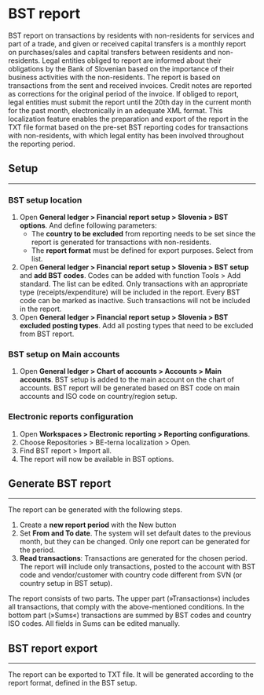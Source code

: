 # BST report

BST report on transactions by residents with non-residents for services and part of a trade, and given or received capital transfers is a monthly report on purchases/sales and capital transfers between residents and non-residents. Legal entities obliged to report are informed about their obligations by the Bank of Slovenian based on the importance of their business activities with the non-residents. The report is based on transactions from the sent and received invoices. Credit notes are reported as corrections for the original period of the invoice. If obliged to report, legal entities must submit the report until the 20th day in the current month for the past month, electronically in an adequate XML format.
This localization feature enables the preparation and export of the report in the TXT file format based on the pre-set BST reporting codes for transactions with non-residents, with which legal entity has been involved throughout the reporting period.

## **Setup**
---	 

### BST setup location

1. Open **General ledger > Financial report setup > Slovenia > BST options**. And define following parameters: 
   - The **country to be excluded** from reporting needs to be set since the report is generated for transactions with non-residents.   
   - The **report format** must be defined for export purposes. Select from list.
4. Open **General ledger > Financial report setup > Slovenia > BST setup** and **add BST codes**. Codes can be added with function Tools > Add standard. The list can be edited.  Only transactions with an appropriate type (receipts/expenditure) will be included in the report. Every BST code can be marked as inactive.  Such transactions will not be included in the report. 
4. Open **General ledger > Financial report setup > Slovenia > BST excluded posting types**. Add all posting types that need to be excluded from BST report. 

### BST setup on Main accounts
1. Open **General ledger > Chart of accounts > Accounts > Main accounts**. 
BST setup is added to the main account on the chart of accounts. BST report will be generated based on BST code on main accounts and ISO code on country/region setup.  


### Electronic reports configuration 

1. Open **Workspaces > Electronic reporting > Reporting configurations**.
2. Choose Repositories > BE-terna localization > Open.
3. Find BST report > Import all.
4. The report will now be available in BST options.  

## **Generate BST report** 
---

The report can be generated with the following steps.
1. Create a **new report period** with the New button	  
2. Set **From and To date**. The system will set default dates to the previous month, but they can be changed. Only one report can be generated for the period. 	 
3. **Read transactions**: Transactions are generated for the chosen period. The report will include only transactions, posted to the account with BST code and vendor/customer with country code different from SVN (or country setup in BST setup).   

The report consists of two parts. The upper part (»Transactions«) includes all transactions, that comply with the above-mentioned conditions. In the bottom part (»Sums«) transactions are summed by BST codes and country ISO codes. All fields in Sums can be edited manually.  

## **BST report export** 
---

The report can be exported to TXT file. It will be generated according to the report format, defined in the BST setup.  
